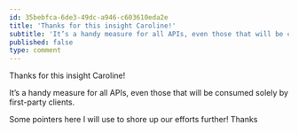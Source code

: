 ```yaml
---
id: 35bebfca-6de3-49dc-a946-c603610eda2e
title: 'Thanks for this insight Caroline!'
subtitle: 'It’s a handy measure for all APIs, even those that will be consumed solely by first-party clients.'
published: false
type: comment
---
```




Thanks for this insight Caroline!

It’s a handy measure for all APIs, even those that will be consumed solely by first-party clients.

Some pointers here I will use to shore up our efforts further! Thanks

